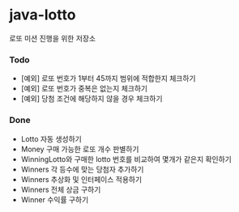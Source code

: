 # java-lotto
로또 미션 진행을 위한 저장소

### Todo
* [예외] 로또 번호가 1부터 45까지 범위에 적합한지 체크하기
* [예외] 로또 번호가 중복은 없는지 체크하기
* [예외] 당첨 조건에 해당하지 않을 경우 체크하기


### Done
* Lotto 자동 생성하기
* Money 구매 가능한 로또 개수 판별하기
* WinningLotto와 구매한 lotto 번호를 비교하여 몇개가 같은지 확인하기
* Winners 각 등수에 맞는 당첨자 추가하기
* Winners 추상화 및 인터페이스 적용하기
* Winners 전체 상금 구하기
* Winner 수익률 구하기